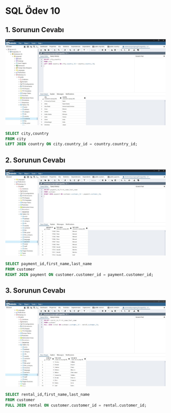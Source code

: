# SQL Ödev 10

## 1. Sorunun Cevabı 

![answer10.1](./images/10.1.JPG)

```sql
SELECT city,country
FROM city
LEFT JOIN country ON city.country_id = country.country_id; 
```
## 2. Sorunun Cevabı 

![answer10.2](./images/10.2.JPG)

```sql
SELECT payment_id,first_name,last_name
FROM customer
RIGHT JOIN payment ON customer.customer_id = payment.customer_id; 


```

## 3. Sorunun Cevabı 

![answer10.3](./images/10.3.JPG)

```sql
SELECT rental_id,first_name,last_name
FROM customer
FULL JOIN rental ON customer.customer_id = rental.customer_id; 


```
